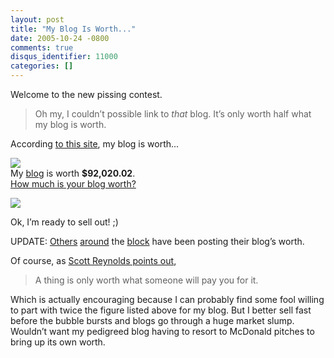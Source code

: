 ```yaml
---
layout: post
title: "My Blog Is Worth..."
date: 2005-10-24 -0800
comments: true
disqus_identifier: 11000
categories: []
---
```

Welcome to the new pissing contest.

> Oh my, I couldn’t possible link to *that* blog. It’s only worth half
> what my blog is worth.

According [to this
site](http://www.business-opportunities.biz/projects/how-much-is-your-blog-worth/),
my blog is worth...

![](http://static.flickr.com/23/25822676_789bf55448_t.jpg)\
 My [blog](haacked.com) is worth **\$92,020.02**.\
[How much is your blog
worth?](http://www.business-opportunities.biz/projects/how-much-is-your-blog-worth/)

[![](http://technorati.com/pix/tech-logo-embed.gif)](http://www.technorati.com/)

Ok, I’m ready to sell out! ;)

UPDATE:
[Others](http://sharpmarbles.stufftoread.com/archive/2005/10/24/4134.aspx)
[around](http://www.mattberther.com/2005/10/000682.html) the
[block](http://www.scottcreynolds.com/PermaLink.aspx?guid=73369149-8e05-488d-be10-9c9053d1fce7)
have been posting their blog’s worth.

Of course, as [Scott Reynolds points
out](http://www.scottcreynolds.com/PermaLink.aspx?guid=73369149-8e05-488d-be10-9c9053d1fce7),

> A thing is only worth what someone will pay you for it.

Which is actually encouraging because I can probably find some fool
willing to part with twice the figure listed above for my blog. But I
better sell fast before the bubble bursts and blogs go through a huge
market slump. Wouldn’t want my pedigreed blog having to resort to
McDonald pitches to bring up its own worth.

